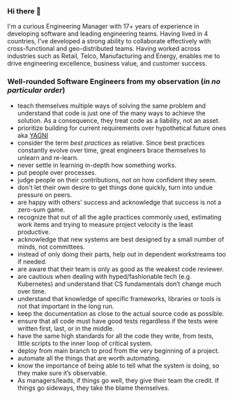 ### Hi there 👋

I'm a curious Engineering Manager with 17+ years of experience in developing software and leading engineering teams. Having lived in 4 countries, I've developed a strong ability to collaborate effectively with cross-functional and geo-distributed teams. Having worked across industries such as Retail, Telco, Manufacturing and Energy, enables me to drive engineering excellence, business value, and customer success.

### Well-rounded Software Engineers from my observation (*in no particular order*)

- teach themselves multiple ways of solving the same problem and understand that code is just one of the many ways to achieve the solution. As a consequence, they treat code as a liability, not an asset.
- prioritize building for current requirements over hypothetical future ones aka [YAGNI](https://en.wikipedia.org/wiki/You_aren%27t_gonna_need_it)
- consider the term *best practices* as relative. Since best practices constantly evolve over time, great engineers brace themselves to unlearn and re-learn.
- never settle in learning in-depth how something works.
- put people over processes.
- judge people on their contributions, not on how confident they seem.
- don't let their own desire to get things done quickly, turn into undue pressure on peers.
- are happy with others' success and acknowledge that success is not a zero-sum game.
- recognize that out of all the agile practices commonly used, estimating work items and trying to measure project velocity is the least productive.
- acknowledge that new systems are best designed by a small number of minds, not committees.
- instead of only doing their parts, help out in dependent workstreams too if needed.
- are aware that their team is only as good as the weakest code reviewer.
- are cautious when dealing with hyped/fashionable tech (e.g. Kubernetes) and understand that CS fundamentals don’t change much over time.
- understand that knowledge of specific frameworks, libraries or tools is not that important in the long run.
- keep the documentation as close to the actual source code as possible.
- ensure that all code must have good tests regardless if the tests were written first, last, or in the middle.
- have the same high standards for all the code they write, from tests, little scripts to the inner loop of critical system.
- deploy from main branch to prod from the very beginning of a project.
- automate all the things that are worth automating.
- know the importance of being able to tell what the system is doing, so they make sure it’s observable.
- As managers/leads, if things go well, they give their team the credit. If things go sideways, they take the blame themselves.
